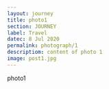 ```yaml
---
layout: journey
title: photo1
section: JOURNEY
label: Travel
datec: 8 Jul 2020
permalink: photograph/1
descriptiom: content of photo 1
image: post1.jpg
---
```


photo1